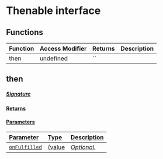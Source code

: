 # Thenable<R> interface









## Functions

| Function	   | Access Modifier | Returns	| Description|
|:-------------|:----|:-------|:-----------|
|then<U>      | undefined | `` |  |


## then<U>



##### Signature

#### Returns

#### Parameters


| Parameter	   | Type    | Description |
|:-------------|:---------------|:------------|
| `onFulfilled`    | (value | _Optional._ |


